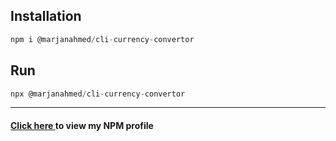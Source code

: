 <h2>Installation</h2>

```js
npm i @marjanahmed/cli-currency-convertor
```

<h2>Run</h2>

```js
npx @marjanahmed/cli-currency-convertor
```
----------------------------------------------------------------

<h4 style = "color: "yellow;""><a href = "https://www.npmjs.com/~marjanahmed">Click here </a>to view my NPM profile</h4>
